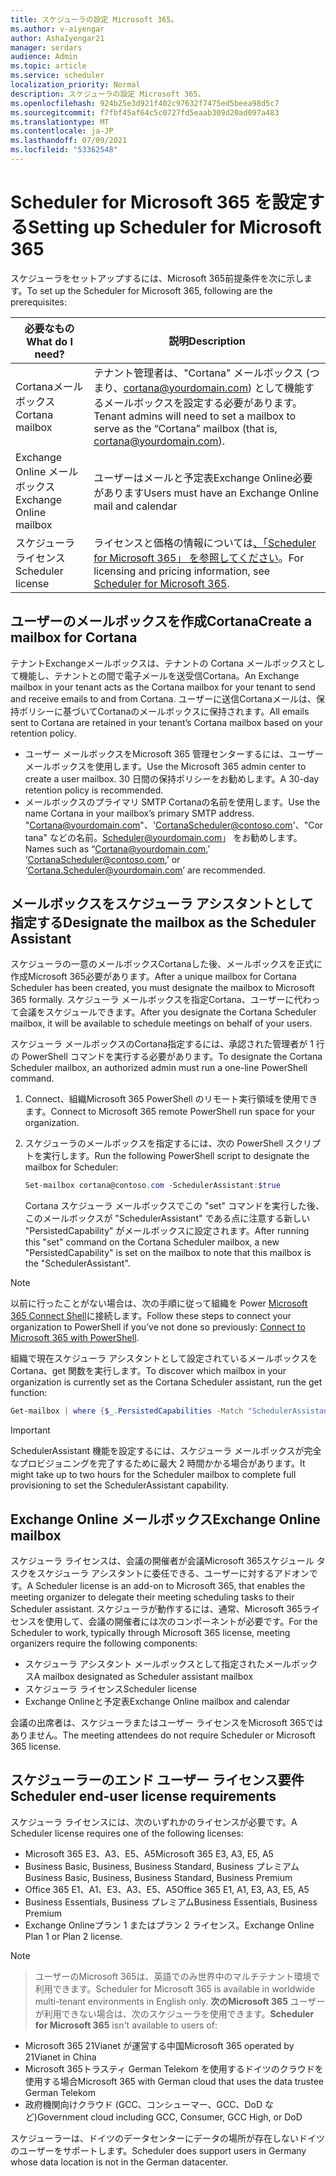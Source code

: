 ```yaml
---
title: スケジューラの設定 Microsoft 365。
ms.author: v-aiyengar
author: AshaIyengar21
manager: serdars
audience: Admin
ms.topic: article
ms.service: scheduler
localization_priority: Normal
description: スケジューラの設定 Microsoft 365。
ms.openlocfilehash: 924b25e3d921f402c97632f7475ed5beea98d5c7
ms.sourcegitcommit: f7fbf45af64c5c0727fd5eaab309d20ad097a483
ms.translationtype: MT
ms.contentlocale: ja-JP
ms.lasthandoff: 07/09/2021
ms.locfileid: "53362548"
---
```

# <a name="setting-up-scheduler-for-microsoft-365"></a><span data-ttu-id="872b0-103">Scheduler for Microsoft 365 を設定する</span><span class="sxs-lookup"><span data-stu-id="872b0-103">Setting up Scheduler for Microsoft 365</span></span>


<span data-ttu-id="872b0-104">スケジューラをセットアップするには、Microsoft 365前提条件を次に示します。</span><span class="sxs-lookup"><span data-stu-id="872b0-104">To set up the Scheduler for Microsoft 365, following are the prerequisites:</span></span>

| <span data-ttu-id="872b0-105">必要なもの</span><span class="sxs-lookup"><span data-stu-id="872b0-105">What do I need?</span></span> | <span data-ttu-id="872b0-106">説明</span><span class="sxs-lookup"><span data-stu-id="872b0-106">Description</span></span> |
|-------------------|-------------|
|<span data-ttu-id="872b0-107">Cortanaメールボックス</span><span class="sxs-lookup"><span data-stu-id="872b0-107">Cortana mailbox</span></span> |<span data-ttu-id="872b0-108">テナント管理者は、"Cortana" メールボックス (つまり、cortana@yourdomain.com) として機能するメールボックスを設定する必要があります。</span><span class="sxs-lookup"><span data-stu-id="872b0-108">Tenant admins will need to set a mailbox to serve as the “Cortana” mailbox (that is, cortana@yourdomain.com).</span></span>         |
|<span data-ttu-id="872b0-109">Exchange Online メールボックス</span><span class="sxs-lookup"><span data-stu-id="872b0-109">Exchange Online mailbox</span></span> |<span data-ttu-id="872b0-110">ユーザーはメールと予定表Exchange Online必要があります</span><span class="sxs-lookup"><span data-stu-id="872b0-110">Users must have an Exchange Online mail and calendar</span></span>         |
|<span data-ttu-id="872b0-111">スケジューラ ライセンス</span><span class="sxs-lookup"><span data-stu-id="872b0-111">Scheduler license</span></span> |<span data-ttu-id="872b0-112">ライセンスと価格の情報については[、「Scheduler for Microsoft 365」 を参照してください](https://www.microsoft.com/en-us/microsoft-365/meeting-scheduler-pricing)。</span><span class="sxs-lookup"><span data-stu-id="872b0-112">For licensing and pricing information, see [Scheduler for Microsoft 365](https://www.microsoft.com/en-us/microsoft-365/meeting-scheduler-pricing).</span></span>        |

## <a name="create-a-mailbox-for-cortana"></a><span data-ttu-id="872b0-113">ユーザーのメールボックスを作成Cortana</span><span class="sxs-lookup"><span data-stu-id="872b0-113">Create a mailbox for Cortana</span></span>

<span data-ttu-id="872b0-114">テナントExchangeメールボックスは、テナントの Cortana メールボックスとして機能し、テナントとの間で電子メールを送受信Cortana。</span><span class="sxs-lookup"><span data-stu-id="872b0-114">An Exchange mailbox in your tenant acts as the Cortana mailbox for your tenant to send and receive emails to and from Cortana.</span></span> <span data-ttu-id="872b0-115">ユーザーに送信Cortanaメールは、保持ポリシーに基づいてCortanaのメールボックスに保持されます。</span><span class="sxs-lookup"><span data-stu-id="872b0-115">All emails sent to Cortana are retained in your tenant’s Cortana mailbox based on your retention policy.</span></span>

- <span data-ttu-id="872b0-116">ユーザー メールボックスをMicrosoft 365 管理センターするには、ユーザー メールボックスを使用します。</span><span class="sxs-lookup"><span data-stu-id="872b0-116">Use the Microsoft 365 admin center to create a user mailbox.</span></span> <span data-ttu-id="872b0-117">30 日間の保持ポリシーをお勧めします。</span><span class="sxs-lookup"><span data-stu-id="872b0-117">A 30-day retention policy is recommended.</span></span> 
- <span data-ttu-id="872b0-118">メールボックスのプライマリ SMTP Cortanaの名前を使用します。</span><span class="sxs-lookup"><span data-stu-id="872b0-118">Use the name Cortana in your mailbox’s primary SMTP address.</span></span> <span data-ttu-id="872b0-119">"Cortana@yourdomain.com"、'CortanaScheduler@contoso.com'、"Cortana" などの名前。Scheduler@yourdomain.com」 をお勧めします。</span><span class="sxs-lookup"><span data-stu-id="872b0-119">Names such as “Cortana@yourdomain.com,’ ‘CortanaScheduler@contoso.com,’ or ‘Cortana.Scheduler@yourdomain.com’ are recommended.</span></span>

## <a name="designate-the-mailbox-as-the-scheduler-assistant"></a><span data-ttu-id="872b0-120">メールボックスをスケジューラ アシスタントとして指定する</span><span class="sxs-lookup"><span data-stu-id="872b0-120">Designate the mailbox as the Scheduler Assistant</span></span>

<span data-ttu-id="872b0-121">スケジューラの一意のメールボックスCortanaした後、メールボックスを正式に作成Microsoft 365必要があります。</span><span class="sxs-lookup"><span data-stu-id="872b0-121">After a unique mailbox for Cortana Scheduler has been created, you must designate the mailbox to Microsoft 365 formally.</span></span> <span data-ttu-id="872b0-122">スケジューラ メールボックスを指定Cortana、ユーザーに代わって会議をスケジュールできます。</span><span class="sxs-lookup"><span data-stu-id="872b0-122">After you designate the Cortana Scheduler mailbox, it will be available to schedule meetings on behalf of your users.</span></span>

<span data-ttu-id="872b0-123">スケジューラ メールボックスのCortana指定するには、承認された管理者が 1 行の PowerShell コマンドを実行する必要があります。</span><span class="sxs-lookup"><span data-stu-id="872b0-123">To designate the Cortana Scheduler mailbox, an authorized admin must run a one-line PowerShell command.</span></span> 

1. <span data-ttu-id="872b0-124">Connect、組織Microsoft 365 PowerShell のリモート実行領域を使用できます。</span><span class="sxs-lookup"><span data-stu-id="872b0-124">Connect to Microsoft 365 remote PowerShell run space for your organization.</span></span>

2. <span data-ttu-id="872b0-125">スケジューラのメールボックスを指定するには、次の PowerShell スクリプトを実行します。</span><span class="sxs-lookup"><span data-stu-id="872b0-125">Run the following PowerShell script to designate the mailbox for Scheduler:</span></span>

    ```powershell
    Set-mailbox cortana@contoso.com -SchedulerAssistant:$true
    ```
    
    <span data-ttu-id="872b0-126">Cortana スケジューラ メールボックスでこの "set" コマンドを実行した後、このメールボックスが "SchedulerAssistant" である点に注意する新しい "PersistedCapability" がメールボックスに設定されます。</span><span class="sxs-lookup"><span data-stu-id="872b0-126">After running this "set" command on the Cortana Scheduler mailbox, a new "PersistedCapability" is set on the mailbox to note that this mailbox is the "SchedulerAssistant".</span></span>

> [!NOTE]
> <span data-ttu-id="872b0-127">以前に行ったことがない場合は、次の手順に従って組織を Power [Microsoft 365 Connect Shell](../enterprise/connect-to-microsoft-365-powershell.md)に接続します。</span><span class="sxs-lookup"><span data-stu-id="872b0-127">Follow these steps to connect your organization to PowerShell if you’ve not done so previously: [Connect to Microsoft 365 with PowerShell](../enterprise/connect-to-microsoft-365-powershell.md).</span></span>

<span data-ttu-id="872b0-128">組織で現在スケジューラ アシスタントとして設定されているメールボックスをCortana、get 関数を実行します。</span><span class="sxs-lookup"><span data-stu-id="872b0-128">To discover which mailbox in your organization is currently set as the Cortana Scheduler assistant, run the get function:</span></span>

```powershell
Get-mailbox | where {$_.PersistedCapabilities -Match "SchedulerAssistant"}
```

> [!IMPORTANT]
> <span data-ttu-id="872b0-129">SchedulerAssistant 機能を設定するには、スケジューラ メールボックスが完全なプロビジョニングを完了するために最大 2 時間かかる場合があります。</span><span class="sxs-lookup"><span data-stu-id="872b0-129">It might take up to two hours for the Scheduler mailbox to complete full provisioning to set the SchedulerAssistant capability.</span></span>

## <a name="exchange-online-mailbox"></a><span data-ttu-id="872b0-130">Exchange Online メールボックス</span><span class="sxs-lookup"><span data-stu-id="872b0-130">Exchange Online mailbox</span></span>
<span data-ttu-id="872b0-131">スケジューラ ライセンスは、会議の開催者が会議Microsoft 365スケジュール タスクをスケジューラ アシスタントに委任できる、ユーザーに対するアドオンです。</span><span class="sxs-lookup"><span data-stu-id="872b0-131">A Scheduler license is an add-on to Microsoft 365, that enables the meeting organizer to delegate their meeting scheduling tasks to their Scheduler assistant.</span></span> <span data-ttu-id="872b0-132">スケジューラが動作するには、通常、Microsoft 365ライセンスを使用して、会議の開催者には次のコンポーネントが必要です。</span><span class="sxs-lookup"><span data-stu-id="872b0-132">For the Scheduler to work, typically through Microsoft 365 license, meeting organizers require the following components:</span></span>

- <span data-ttu-id="872b0-133">スケジューラ アシスタント メールボックスとして指定されたメールボックス</span><span class="sxs-lookup"><span data-stu-id="872b0-133">A mailbox designated as Scheduler assistant mailbox</span></span>
- <span data-ttu-id="872b0-134">スケジューラ ライセンス</span><span class="sxs-lookup"><span data-stu-id="872b0-134">Scheduler license</span></span>
- <span data-ttu-id="872b0-135">Exchange Onlineと予定表</span><span class="sxs-lookup"><span data-stu-id="872b0-135">Exchange Online mailbox and calendar</span></span>

<span data-ttu-id="872b0-136">会議の出席者は、スケジューラまたはユーザー ライセンスをMicrosoft 365ではありません。</span><span class="sxs-lookup"><span data-stu-id="872b0-136">The meeting attendees do not require Scheduler or Microsoft 365 license.</span></span>

## <a name="scheduler-end-user-license-requirements"></a><span data-ttu-id="872b0-137">スケジューラーのエンド ユーザー ライセンス要件</span><span class="sxs-lookup"><span data-stu-id="872b0-137">Scheduler end-user license requirements</span></span>

<span data-ttu-id="872b0-138">スケジューラ ライセンスには、次のいずれかのライセンスが必要です。</span><span class="sxs-lookup"><span data-stu-id="872b0-138">A Scheduler license requires one of the following licenses:</span></span>

- <span data-ttu-id="872b0-139">Microsoft 365 E3、A3、E5、A5</span><span class="sxs-lookup"><span data-stu-id="872b0-139">Microsoft 365 E3, A3, E5, A5</span></span>
- <span data-ttu-id="872b0-140">Business Basic, Business, Business Standard, Business プレミアム</span><span class="sxs-lookup"><span data-stu-id="872b0-140">Business Basic, Business, Business Standard, Business Premium</span></span>
- <span data-ttu-id="872b0-141">Office 365 E1、A1、E3、A3、E5、A5</span><span class="sxs-lookup"><span data-stu-id="872b0-141">Office 365 E1, A1, E3, A3, E5, A5</span></span>
- <span data-ttu-id="872b0-142">Business Essentials, Business プレミアム</span><span class="sxs-lookup"><span data-stu-id="872b0-142">Business Essentials, Business Premium</span></span>
- <span data-ttu-id="872b0-143">Exchange Onlineプラン 1 またはプラン 2 ライセンス。</span><span class="sxs-lookup"><span data-stu-id="872b0-143">Exchange Online Plan 1 or Plan 2 license.</span></span> 

> [!Note]

> <span data-ttu-id="872b0-144">ユーザーのMicrosoft 365は、英語でのみ世界中のマルチテナント環境で利用できます。</span><span class="sxs-lookup"><span data-stu-id="872b0-144">Scheduler for Microsoft 365 is available in worldwide multi-tenant environments in English only.</span></span> <span data-ttu-id="872b0-145">**次のMicrosoft 365** ユーザーが利用できない場合は、次のスケジューラを使用できます。</span><span class="sxs-lookup"><span data-stu-id="872b0-145">**Scheduler for Microsoft 365** isn't available to users of:</span></span>

- <span data-ttu-id="872b0-146">Microsoft 365 21Vianet が運営する中国</span><span class="sxs-lookup"><span data-stu-id="872b0-146">Microsoft 365 operated by 21Vianet in China</span></span>
- <span data-ttu-id="872b0-147">Microsoft 365トラスティ German Telekom を使用するドイツのクラウドを使用する場合</span><span class="sxs-lookup"><span data-stu-id="872b0-147">Microsoft 365 with German cloud that uses the data trustee German Telekom</span></span>
- <span data-ttu-id="872b0-148">政府機関向けクラウド (GCC、コンシューマー、GCC、DoD など)</span><span class="sxs-lookup"><span data-stu-id="872b0-148">Government cloud including GCC, Consumer, GCC High, or DoD</span></span>

<span data-ttu-id="872b0-149">スケジューラーは、ドイツのデータセンターにデータの場所が存在しないドイツのユーザーをサポートします。</span><span class="sxs-lookup"><span data-stu-id="872b0-149">Scheduler does support users in Germany whose data location is not in the German datacenter.</span></span>

